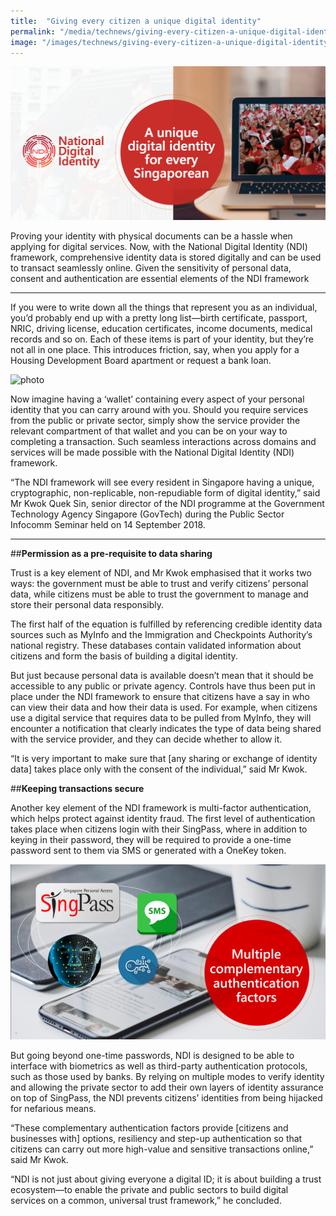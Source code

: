 ```yaml
---
title:  "Giving every citizen a unique digital identity"
permalink: "/media/technews/giving-every-citizen-a-unique-digital-identity"
image: "/images/technews/giving-every-citizen-a-unique-digital-identity-part-1.png"
---
```


![giving every citizen a unique digital identity](/images/technews/giving-every-citizen-a-unique-digital-identity-part-1.png)

Proving your identity with physical documents can be a hassle when applying for digital services. Now, with the National Digital Identity (NDI) framework, comprehensive identity data is stored digitally and can be used to transact seamlessly online. Given the sensitivity of personal data, consent and authentication are essential elements of the NDI framework

---


If you were to write down all the things that represent you as an individual, you’d probably end up with a pretty long list—birth certificate, passport, NRIC, driving license, education certificates, income documents, medical records and so on. Each of these items is part of your identity, but they’re not all in one place. This introduces friction, say, when you apply for a Housing Development Board apartment or request a bank loan.

![photo]({{site.baseurl}}/images/technews/giving-every-citizen-a-unique-digital-identity-part-2.jpg)

Now imagine having a ‘wallet’ containing every aspect of your personal identity that you can carry around with you. Should you require services from the public or private sector, simply show the service provider the relevant compartment of that wallet and you can be on your way to completing a transaction. Such seamless interactions across domains and services will be made possible with the National Digital Identity (NDI) framework.

“The NDI framework will see every resident in Singapore having a unique, cryptographic, non-replicable, non-repudiable form of digital identity,” said Mr Kwok Quek Sin, senior director of the NDI programme at the Government Technology Agency Singapore (GovTech) during the Public Sector Infocomm Seminar held on 14 September 2018.

---

##**Permission as a pre-requisite to data sharing**

Trust is a key element of NDI, and Mr Kwok emphasised that it works two ways: the government must be able to trust and verify citizens’ personal data, while citizens must be able to trust the government to manage and store their personal data responsibly.

The first half of the equation is fulfilled by referencing credible identity data sources such as MyInfo and the Immigration and Checkpoints Authority’s national registry. These databases contain validated information about citizens and form the basis of building a digital identity.

But just because personal data is available doesn’t mean that it should be accessible to any public or private agency. Controls have thus been put in place under the NDI framework to ensure that citizens have a say in who can view their data and how their data is used. For example, when citizens use a digital service that requires data to be pulled from MyInfo, they will encounter a notification that clearly indicates the type of data being shared with the service provider, and they can decide whether to allow it.

“It is very important to make sure that [any sharing or exchange of identity data] takes place only with the consent of the individual,” said Mr Kwok.

##**Keeping transactions secure**

Another key element of the NDI framework is multi-factor authentication, which helps protect against identity fraud. The first level of authentication takes place when citizens login with their SingPass, where in addition to keying in their password, they will be required to provide a one-time password sent to them via SMS or generated with a OneKey token.

![2 factor authentication](/images/technews/giving-every-citizen-a-unique-digital-identity-part-3.png)

But going beyond one-time passwords, NDI is designed to be able to interface with biometrics as well as third-party authentication protocols, such as those used by banks. By relying on multiple modes to verify identity and allowing the private sector to add their own layers of identity assurance on top of SingPass, the NDI prevents citizens’ identities from being hijacked for nefarious means. 

“These complementary authentication factors provide [citizens and businesses with] options, resiliency and step-up authentication so that citizens can carry out more high-value and sensitive transactions online,” said Mr Kwok.

“NDI is not just about giving everyone a digital ID; it is about building a trust ecosystem—to enable the private and public sectors to build digital services on a common, universal trust framework,” he concluded.
